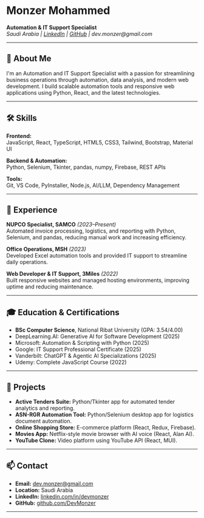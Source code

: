# Monzer Mohammed

**Automation & IT Support Specialist**  
_Saudi Arabia | [LinkedIn](https://www.linkedin.com/in/devmonzer/) | [GitHub](https://github.com/DevMonzer) | dev.monzer@gmail.com_

---

## 👋 About Me

I'm an Automation and IT Support Specialist with a passion for streamlining business operations through automation, data analysis, and modern web development. I build scalable automation tools and responsive web applications using Python, React, and the latest technologies.

---

## 🛠️ Skills

**Frontend:**  
JavaScript, React, TypeScript, HTML5, CSS3, Tailwind, Bootstrap, Material UI

**Backend & Automation:**  
Python, Selenium, Tkinter, pandas, numpy, Firebase, REST APIs

**Tools:**  
Git, VS Code, PyInstaller, Node.js, AI/LLM, Dependency Management

---

## 🏢 Experience

**NUPCO Specialist, SAMCO** _(2023–Present)_  
Automated invoice processing, logistics, and reporting with Python, Selenium, and pandas, reducing manual work and increasing efficiency.

**Office Operations, MSH** _(2023)_  
Developed Excel automation tools and provided IT support to streamline daily operations.

**Web Developer & IT Support, 3Miles** _(2022)_  
Built responsive websites and managed hosting environments, improving uptime and reducing maintenance.

---

## 🎓 Education & Certifications

- **BSc Computer Science**, National Ribat University (GPA: 3.54/4.00)
- DeepLearning.AI: Generative AI for Software Development (2025)
- Microsoft: Automation & Scripting with Python (2025)
- Google: IT Support Professional Certificate (2025)
- Vanderbilt: ChatGPT & Agentic AI Specializations (2025)
- Udemy: Complete JavaScript Course (2022)

---

## 🚀 Projects

- **Active Tenders Suite:** Python/Tkinter app for automated tender analytics and reporting.
- **ASN-RGR Automation Tool:** Python/Selenium desktop app for logistics document automation.
- **Online Shopping Store:** E-commerce platform (React, Redux, Firebase).
- **Movies App:** Netflix-style movie browser with AI voice (React, Alan AI).
- **YouTube Clone:** Video platform using YouTube API (React, MUI).

---

## 📫 Contact

- **Email:** dev.monzer@gmail.com
- **Location:** Saudi Arabia
- **LinkedIn:** [linkedin.com/in/devmonzer](https://www.linkedin.com/in/devmonzer/)
- **GitHub:** [github.com/DevMonzer](https://github.com/DevMonzer)

---
